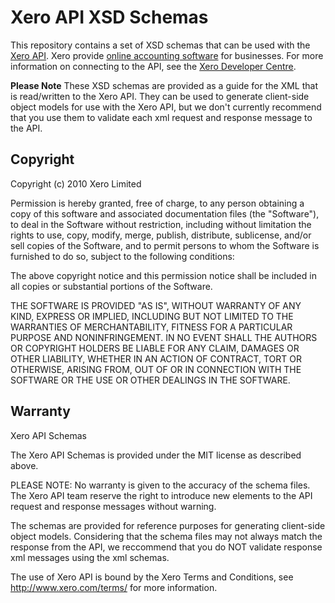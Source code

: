 Xero API XSD Schemas
====================

This repository contains a set of XSD schemas that can be used with the [Xero API](http://api.xero.com). Xero provide [online accounting software](http://www.xero.com/) for businesses. For more information on connecting to the API, see the [Xero Developer Centre](http://developer.xero.com/).

**Please Note** These XSD schemas are provided as a guide for the XML that is read/written to the Xero API. They can be used to generate client-side object models for use with the Xero API, but we don't currently recommend that you use them to validate each xml request and response message to the API.


Copyright
---------

 Copyright (c) 2010 Xero Limited

 Permission is hereby granted, free of charge, to any person
 obtaining a copy of this software and associated documentation
 files (the "Software"), to deal in the Software without
 restriction, including without limitation the rights to use,
 copy, modify, merge, publish, distribute, sublicense, and/or sell
 copies of the Software, and to permit persons to whom the
 Software is furnished to do so, subject to the following
 conditions:

 The above copyright notice and this permission notice shall be
 included in all copies or substantial portions of the Software.

 THE SOFTWARE IS PROVIDED "AS IS", WITHOUT WARRANTY OF ANY KIND,
 EXPRESS OR IMPLIED, INCLUDING BUT NOT LIMITED TO THE WARRANTIES
 OF MERCHANTABILITY, FITNESS FOR A PARTICULAR PURPOSE AND
 NONINFRINGEMENT. IN NO EVENT SHALL THE AUTHORS OR COPYRIGHT
 HOLDERS BE LIABLE FOR ANY CLAIM, DAMAGES OR OTHER LIABILITY,
 WHETHER IN AN ACTION OF CONTRACT, TORT OR OTHERWISE, ARISING
 FROM, OUT OF OR IN CONNECTION WITH THE SOFTWARE OR THE USE OR
 OTHER DEALINGS IN THE SOFTWARE.


Warranty
--------
 
 Xero API Schemas

 The Xero API Schemas is provided under the MIT license as described 
 above.
 
 PLEASE NOTE: No warranty is given to the accuracy of the schema 
 files. The Xero API team reserve the right to introduce new elements 
 to the API request and response messages without warning.

 The schemas are provided for reference purposes for generating
 client-side object models. Considering that the schema files may
 not always match the response from the API, we reccommend that you
 do NOT validate response xml messages using the xml schemas.
 
 The use of Xero API is bound by the Xero Terms and Conditions,
 see http://www.xero.com/terms/ for more information.

 
